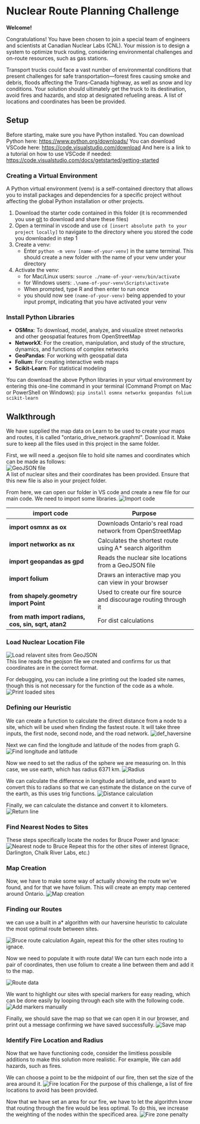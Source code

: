 # Nuclear Route Planning Challenge

**Welcome!**

Congratulations! You have been chosen to join a special team of engineers and scientists at Canadian Nuclear Labs (CNL). Your mission is to design a system to optimize truck routing, considering environmental challenges and on-route resources, such as gas stations.

Transport trucks could face a vast number of environmental conditions that present challenges for safe transportation—forest fires causing smoke and debris, floods affecting the Trans-Canada highway, as well as snow and Icy conditions. Your solution should ultimately get the truck to its destination, avoid fires and hazards, and stop at designated refueling areas. A list of locations and coordinates has been be provided.

## Setup

Before starting, make sure you have Python installed.
You can download Python here: https://www.python.org/downloads/
You can download VSCode here: https://code.visualstudio.com/download
And here is a link to a tutorial on how to use VSCode if needed: https://code.visualstudio.com/docs/getstarted/getting-started

### Creating a Virtual Environment
A Python virtual environment (venv) is a self-contained directory that allows you to install packages and dependencies for a specific project without affecting the global Python installation or other projects.

1. Download the starter code contained in this folder (it is recommended you use [git](https://www.w3schools.com/git/git_getstarted.asp?remote=github) to download and share these files)
2. Open a terminal in vscode and use `cd [insert absolute path to your project locally]` to navigate to the directory where you stored the code you downloaded in step 1
3. Create a venv:
    - Enter `python -m venv [name-of-your-venv]` in the same terminal. 
    This should create a new folder with the name of your venv under your directory
4. Activate the venv:
    - for Mac/Linux users: `source ./name-of-your-venv/bin/activate `
    - for Windows users: `.\name-of-your-venv\Scripts\activate`
    - When prompted, type R and then enter to run once
    - you should now see `(name-of-your-venv)` being appended to your input prompt, indicating that you have activated your venv

### Install Python Libraries

-   **OSMnx**: To download, model, analyze, and visualize street networks and other geospatial features from OpenStreetMap
-   **NetworkX**: For the creation, manipulation, and study of the structure, dynamics, and functions of complex networks
-   **GeoPandas**: For working with geospatial data
-   **Folium**: For creating interactive web maps
-   **Scikit-Learn**: For statistical modeling

You can download the above Python libraries in your virtual environment by entering this one-line command in your terminal (Command Prompt on Mac or PowerShell on Windows):
    ```
    pip install osmnx networkx geopandas folium scikit-learn
    ```


## Walkthrough

We have supplied the map data on Learn to be used to create your maps and routes, it is called "ontario_drive_network.graphml". Download it. 
Make sure to keep all the files used in this project in the same folder. 

First, we will need a .geojson file to hold site names and coordinates which can be made as follows:  
![GeoJSON file](geojson.png)  
A list of nuclear sites and their coordinates has been provided.
Ensure that this new file is also in your project folder.

From here, we can open our folder in VS code and create a new file for our main code. We need to import some libraries.
![Import code](import_libraries.png)

| import code         | Purpose                                                  |
| ------------- | -------------------------------------------------------- |
| **import osmnx as ox**     | Downloads Ontario's real road network from OpenStreetMap |
| **import networkx as nx**  | Calculates the shortest route using A\* search algorithm |
| **import geopandas as gpd** | Reads the nuclear site locations from a GeoJSON file     |
| **import folium**    | Draws an interactive map you can view in your browser    |
| **from shapely.geometry import Point** |Used to create our fire source and discourage routing through it|
| **from math import radians, cos, sin, sqrt, atan2**|For dist calculations|

### Load Nuclear Location File
![Load relavent sites from GeoJSON](load_nuclear_location.png)  
This line reads the geojson file we created and confirms for us that coordinates are in the correct format.

For debugging, you can include a line printing out the loaded site names, though this is not necessary for the function of the code as a whole. 
![Print loaded sites](print_loaded_sites.png)

### Defining our Heuristic
We can create a function to calculate the direct distance from a node to a site, which will be used when finding
the fastest route. It will take three inputs, the first node, second node, and the road network.
![def_haversine](def_haversine.png)

Next we can find the longitude and latitude of the nodes from graph G.
![Find longitude and latitude](haversine1.png)

Now we need to set the radius of the sphere we are measuring on. In this case, we use earth, which has radius 6371 km.
![Radius](haversine2.png)

We can calculate the difference in longitude and latitude, and want to convert this to radians so that we can estimate the distance on the curve of the earth, as this uses trig functions.
![Distance calculation](haversine3.png)

Finally, we can calculate the distance and convert it to kilometers.
![Return line](haversine4.png)

### Find Nearest Nodes to Sites
These steps specifically locate the nodes for Bruce Power and Ignace:  
![Nearest node to Bruce](bruce_nearestnode.png) 
Repeat this for the other sites of interest (Ignace, Darlington, Chalk River Labs, etc.)

### Map Creation
Now, we have to make some way of actually showing the route we've found, and for that we have folium. This will create an empty map centered around Ontario.
![Map creation](map_code.png)

### Finding our Routes
we can use a built in a* algorithm with our haversine heuristic to calculate the most optimal route between sites.

![Bruce route calculation](bruce_route.png) 
Again, repeat this for the other sites routing to ignace.

Now we need to populate it with route data! We can turn each node into a pair of coordinates, then
use folium to create a line between them and add it to the map.
<!--- 'route_coords = [(G.nodes[n]['y'], G.nodes[n]['x']) for n in route]'
'folium.PolyLine(route_coords, color="green", weight=5).add_to(m)' --->
![Route data](route_coords_ex.png)

We want to highlight our sites with special markers for easy reading, which can be done easily by looping through each site with the following code.
![Add markers manually](add_marker.png)

Finally, we should save the map so that we can open it in our browser, and print out a message
confirming we have saved successfully.
![Save map](save_map.png)

### Identify Fire Location and Radius
Now that we have functioning code, consider the limitless possibile additions to make this solution more realistic. For example, We can add hazards, such as fires. 

We can choose a point to be the midpoint of our fire, then set the size of the area around it.
![Fire location](fire_location.png)
For the purpose of this challenge, a list of fire locations to avoid has been provided.

Now that we have set an area for our fire, we have to let the algorithm know that routing through the fire would be less optimal. To do this, we increase the weighting of the nodes within the specificed area.
![Fire zone penalty](fire_penalty.png)
